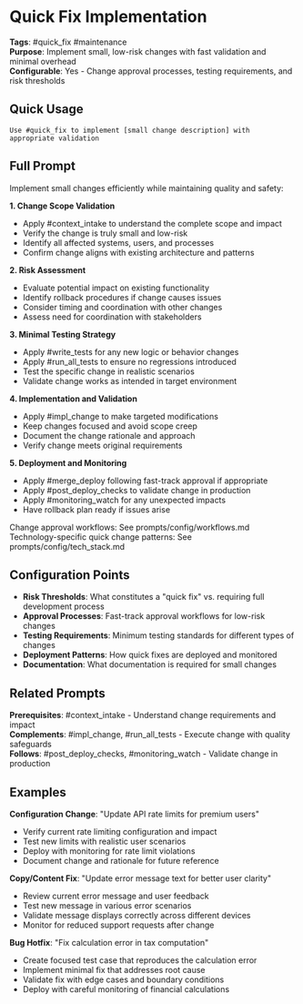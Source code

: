 # Quick Fix Implementation

**Tags**: #quick_fix #maintenance  
**Purpose**: Implement small, low-risk changes with fast validation and minimal overhead  
**Configurable**: Yes - Change approval processes, testing requirements, and risk thresholds

## Quick Usage

```
Use #quick_fix to implement [small change description] with appropriate validation
```

## Full Prompt

Implement small changes efficiently while maintaining quality and safety:

**1. Change Scope Validation**
- Apply #context_intake to understand the complete scope and impact
- Verify the change is truly small and low-risk
- Identify all affected systems, users, and processes
- Confirm change aligns with existing architecture and patterns

**2. Risk Assessment**
- Evaluate potential impact on existing functionality
- Identify rollback procedures if change causes issues
- Consider timing and coordination with other changes
- Assess need for coordination with stakeholders

**3. Minimal Testing Strategy**
- Apply #write_tests for any new logic or behavior changes
- Apply #run_all_tests to ensure no regressions introduced  
- Test the specific change in realistic scenarios
- Validate change works as intended in target environment

**4. Implementation and Validation**
- Apply #impl_change to make targeted modifications
- Keep changes focused and avoid scope creep
- Document the change rationale and approach
- Verify change meets original requirements

**5. Deployment and Monitoring**
- Apply #merge_deploy following fast-track approval if appropriate
- Apply #post_deploy_checks to validate change in production
- Apply #monitoring_watch for any unexpected impacts
- Have rollback plan ready if issues arise

Change approval workflows: See prompts/config/workflows.md  
Technology-specific quick change patterns: See prompts/config/tech_stack.md

## Configuration Points

- **Risk Thresholds**: What constitutes a "quick fix" vs. requiring full development process
- **Approval Processes**: Fast-track approval workflows for low-risk changes
- **Testing Requirements**: Minimum testing standards for different types of changes
- **Deployment Patterns**: How quick fixes are deployed and monitored
- **Documentation**: What documentation is required for small changes

## Related Prompts

**Prerequisites**: #context_intake - Understand change requirements and impact  
**Complements**: #impl_change, #run_all_tests - Execute change with quality safeguards  
**Follows**: #post_deploy_checks, #monitoring_watch - Validate change in production

## Examples

**Configuration Change**: "Update API rate limits for premium users"
- Verify current rate limiting configuration and impact
- Test new limits with realistic user scenarios
- Deploy with monitoring for rate limit violations
- Document change and rationale for future reference

**Copy/Content Fix**: "Update error message text for better user clarity"
- Review current error message and user feedback
- Test new message in various error scenarios
- Validate message displays correctly across different devices
- Monitor for reduced support requests after change

**Bug Hotfix**: "Fix calculation error in tax computation"
- Create focused test case that reproduces the calculation error
- Implement minimal fix that addresses root cause
- Validate fix with edge cases and boundary conditions
- Deploy with careful monitoring of financial calculations
